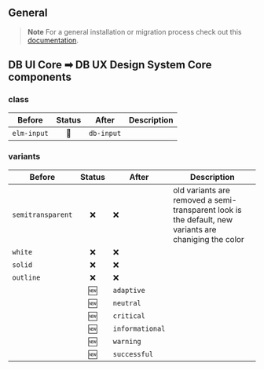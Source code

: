 <!--
SPDX-FileCopyrightText: 2025 DB Systel GmbH

SPDX-License-Identifier: Apache-2.0
-->

## General

> **Note**
> For a general installation or migration process check out this [documentation](https://www.npmjs.com/package/@db-ux/core-components).

## DB UI Core ➡ DB UX Design System Core components

### class

| Before      | Status | After      | Description |
| ----------- | :----: | ---------- | ----------- |
| `elm-input` |   🔁   | `db-input` |             |

### variants

| Before            | Status | After           | Description                                                                                           |
| ----------------- | :----: | --------------- | ----------------------------------------------------------------------------------------------------- |
| `semitransparent` |   ❌   | ❌              | old variants are removed a semi-transparent look is the default, new variants are chaniging the color |
| `white`           |   ❌   | ❌              |                                                                                                       |
| `solid`           |   ❌   | ❌              |                                                                                                       |
| `outline`         |   ❌   | ❌              |                                                                                                       |
|                   |   🆕   | `adaptive`      |                                                                                                       |
|                   |   🆕   | `neutral`       |                                                                                                       |
|                   |   🆕   | `critical`      |                                                                                                       |
|                   |   🆕   | `informational` |                                                                                                       |
|                   |   🆕   | `warning`       |                                                                                                       |
|                   |   🆕   | `successful`    |                                                                                                       |
